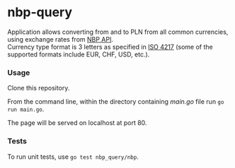 # nbp-query
Application allows converting from and to PLN from all common currencies, using exchange rates from [NBP API](http://api.nbp.pl).<br>
Currency type format is 3 letters as specified in [ISO 4217](https://pl.wikipedia.org/wiki/ISO_4217) (some of the supported formats include EUR, CHF, USD, etc.).

### Usage
Clone this repository.

From the command line, within the directory containing *main.go* file run `go run main.go`.

The page will be served on localhost at port 80.

### Tests
To run unit tests, use `go test nbp_query/nbp`.
